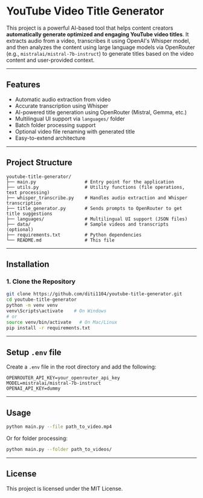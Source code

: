 # YouTube Video Title Generator

This project is a powerful AI-based tool that helps content creators **automatically generate optimized and engaging YouTube video titles**. It extracts audio from a video, transcribes it using OpenAI's Whisper model, and then analyzes the content using large language models via OpenRouter (e.g., `mistralai/mistral-7b-instruct`) to generate titles based on the video content and user-provided context.

---

## Features

- Automatic audio extraction from video
- Accurate transcription using Whisper
- AI-powered title generation using OpenRouter (Mistral, Gemma, etc.)
- Multilingual UI support via `languages/` folder
- Batch folder processing support
- Optional video file renaming with generated title
- Easy-to-extend architecture

---

## Project Structure

```
youtube-title-generator/
├── main.py                  # Entry point for the application
├── utils.py                 # Utility functions (file operations, text processing)
├── whisper_transcribe.py    # Handles audio extraction and Whisper transcription
├── title_generator.py       # Sends prompts to OpenRouter to get title suggestions
├── languages/               # Multilingual UI support (JSON files)
├── data/                    # Sample videos and transcripts (optional)
├── requirements.txt         # Python dependencies
└── README.md                # This file
```

---

## Installation

### 1. Clone the Repository

```bash
git clone https://github.com/diti1104/youtube-title-generator.git
cd youtube-title-generator
python -m venv venv
venv\Scripts\activate    # On Windows
# or
source venv/bin/activate   # On Mac/Linux
pip install -r requirements.txt
```

---

## Setup `.env` file

Create a `.env` file in the root directory and add the following:

```
OPENROUTER_API_KEY=your_openrouter_api_key
MODEL=mistralai/mistral-7b-instruct
OPENAI_API_KEY=dummy
```

---

## Usage

```bash
python main.py --file path_to_video.mp4
```

Or for folder processing:

```bash
python main.py --folder path_to_videos/
```

---

## License

This project is licensed under the MIT License.
